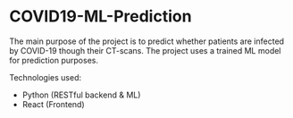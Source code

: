 # COVID19-ML-Prediction

The main purpose of the project is to predict whether patients are infected by COVID-19 though their CT-scans. The project uses a trained ML model for prediction purposes. 

Technologies used:
- Python (RESTful backend & ML)
- React (Frontend)
